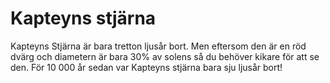 # Kapteyns stjärna

Kapteyns Stjärna är bara tretton ljusår bort. Men eftersom den är en röd dvärg
och diametern är bara 30% av solens så du behöver kikare för att se den. För 10
000 år sedan var Kapteyns stjärna bara sju ljusår bort!

